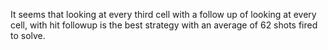 It seems that looking at every third cell with a follow up of looking at every cell, with hit followup is the best strategy with an average of 62 shots fired to solve.